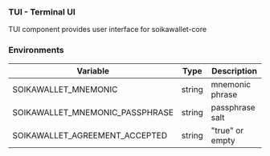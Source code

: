 ### TUI - Terminal UI

TUI component provides user interface for soikawallet-core 

### Environments

| Variable                        | Type   | Description     |
|---------------------------------|--------|-----------------|
| SOIKAWALLET_MNEMONIC            | string | mnemonic phrase |
| SOIKAWALLET_MNEMONIC_PASSPHRASE | string | passphrase salt |
| SOIKAWALLET_AGREEMENT_ACCEPTED  | string | "true" or empty |
